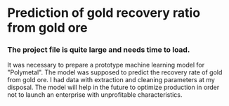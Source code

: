 # Prediction of gold recovery ratio from gold ore
### The project file is quite large and needs time to load.  
It was necessary to prepare a prototype machine learning model for "Polymetal". The model was supposed to predict the recovery rate of gold from gold ore. I had data with extraction and cleaning parameters at my disposal. The model will help in the future to optimize production in order not to launch an enterprise with unprofitable characteristics.

